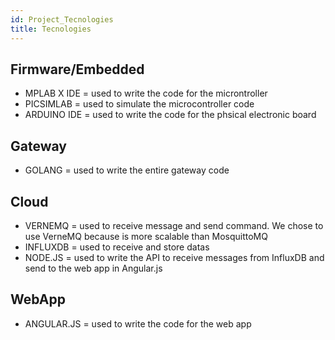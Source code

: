 ```yaml
---
id: Project_Tecnologies
title: Tecnologies
---
```


## Firmware/Embedded
* MPLAB X IDE = used to write the code for the microntroller
* PICSIMLAB = used to simulate the microcontroller code
* ARDUINO IDE = used to write the code for the phsical electronic board

## Gateway
* GOLANG = used to write the entire gateway code

## Cloud
* VERNEMQ = used to receive message and send command. We chose to use VerneMQ because is more scalable than MosquittoMQ
* INFLUXDB = used to receive and store datas
* NODE.JS = used to write the API to receive messages from InfluxDB and send to the web app in Angular.js

## WebApp
* ANGULAR.JS = used to write the code for the web app

